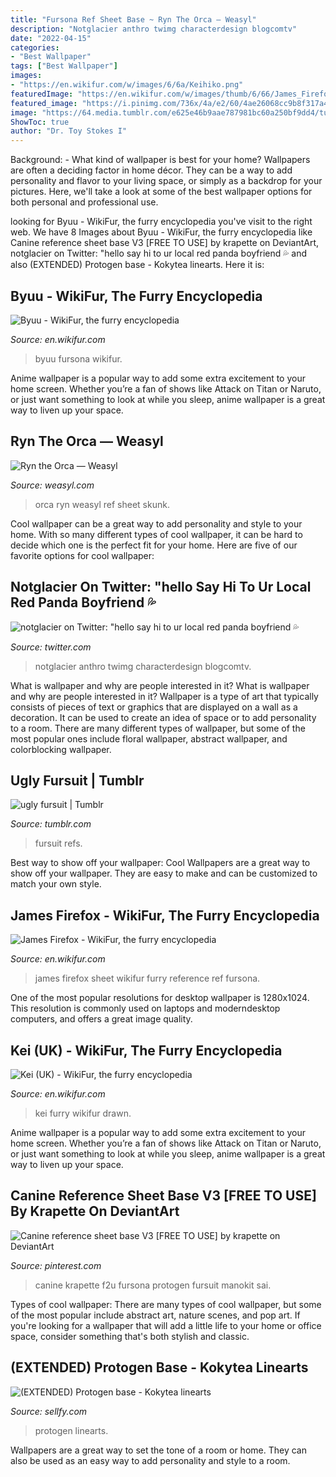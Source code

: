```yaml
---
title: "Fursona Ref Sheet Base ~ Ryn The Orca — Weasyl"
description: "Notglacier anthro twimg characterdesign blogcomtv"
date: "2022-04-15"
categories:
- "Best Wallpaper"
tags: ["Best Wallpaper"]
images:
- "https://en.wikifur.com/w/images/6/6a/Keihiko.png"
featuredImage: "https://en.wikifur.com/w/images/thumb/6/66/James_Firefox_Reference_Sheet.jpeg/800px-James_Firefox_Reference_Sheet.jpeg"
featured_image: "https://i.pinimg.com/736x/4a/e2/60/4ae26068cc9b8f317a40fb7623528ca6.jpg"
image: "https://64.media.tumblr.com/e625e46b9aae787981bc60a250bf9dd4/tumblr_pm620txhOw1wvhqnmo2_1280.png"
ShowToc: true
author: "Dr. Toy Stokes I"
---
```



Background: - What kind of wallpaper is best for your home?
Wallpapers are often a deciding factor in home décor. They can be a way to add personality and flavor to your living space, or simply as a backdrop for your pictures. Here, we'll take a look at some of the best wallpaper options for both personal and professional use.

	

		
looking for Byuu - WikiFur, the furry encyclopedia you've visit to the right web. We have 8 Images about Byuu - WikiFur, the furry encyclopedia like Canine reference sheet base V3 [FREE TO USE] by krapette on DeviantArt, notglacier on Twitter: &quot;hello say hi to ur local red panda boyfriend 💦 and also (EXTENDED) Protogen base - Kokytea linearts. Here it is:
		
    
## Byuu - WikiFur, The Furry Encyclopedia

<img loading=lazy src="http://en.wikifur.com/w/images/thumb/a/a9/Byuu-fursona.png/433px-Byuu-fursona.png" onerror="this.onerror=null;this.src='https://tse4.mm.bing.net/th?id=OIP.byNEBe4qi3JYyKD5B4z9yAAAAA&amp;pid=15.1';" alt="Byuu - WikiFur, the furry encyclopedia">

_Source: en.wikifur.com_

>byuu fursona wikifur. 

	

Anime wallpaper is a popular way to add some extra excitement to your home screen. Whether you’re a fan of shows like Attack on Titan or Naruto, or just want something to look at while you sleep, anime wallpaper is a great way to liven up your space.

    
## Ryn The Orca — Weasyl

<img loading=lazy src="https://cdn.weasyl.com/static/character/5f/49/40/d7/f7/39/bugzeejr-62349.submit.10043.jpg" onerror="this.onerror=null;this.src='https://tse2.mm.bing.net/th?id=OIP.PMOQYvrfgI2Lrt5mQ-i3IgHaD-&amp;pid=15.1';" alt="Ryn the Orca — Weasyl">

_Source: weasyl.com_

>orca ryn weasyl ref sheet skunk. 

	

Cool wallpaper can be a great way to add personality and style to your home. With so many different types of cool wallpaper, it can be hard to decide which one is the perfect fit for your home. Here are five of our favorite options for cool wallpaper: 

    
## Notglacier On Twitter: &quot;hello Say Hi To Ur Local Red Panda Boyfriend 💦

<img loading=lazy src="https://pbs.twimg.com/media/DKmZRgOUQAEXGYq.png:large" onerror="this.onerror=null;this.src='https://tse2.mm.bing.net/th?id=OIP.UIveKByN6KGOLDblyiUk-wHaE_&amp;pid=15.1';" alt="notglacier on Twitter: &quot;hello say hi to ur local red panda boyfriend 💦">

_Source: twitter.com_

>notglacier anthro twimg characterdesign blogcomtv. 

	

What is wallpaper and why are people interested in it?
What is wallpaper and why are people interested in it?
Wallpaper is a type of art that typically consists of pieces of text or graphics that are displayed on a wall as a decoration. It can be used to create an idea of space or to add personality to a room. There are many different types of wallpaper, but some of the most popular ones include floral wallpaper, abstract wallpaper, and colorblocking wallpaper.

    
## Ugly Fursuit | Tumblr

<img loading=lazy src="https://64.media.tumblr.com/e625e46b9aae787981bc60a250bf9dd4/tumblr_pm620txhOw1wvhqnmo2_1280.png" onerror="this.onerror=null;this.src='https://tse2.mm.bing.net/th?id=OIP.i8-fEBw29vTW5PGN0Cx3egHaFX&amp;pid=15.1';" alt="ugly fursuit | Tumblr">

_Source: tumblr.com_

>fursuit refs. 

	

Best way to show off your wallpaper:
Cool Wallpapers are a great way to show off your wallpaper. They are easy to make and can be customized to match your own style.

    
## James Firefox - WikiFur, The Furry Encyclopedia

<img loading=lazy src="https://en.wikifur.com/w/images/thumb/6/66/James_Firefox_Reference_Sheet.jpeg/800px-James_Firefox_Reference_Sheet.jpeg" onerror="this.onerror=null;this.src='https://tse3.mm.bing.net/th?id=OIP.tPuwex3CBljmRI2uP7xKPAHaE-&amp;pid=15.1';" alt="James Firefox - WikiFur, the furry encyclopedia">

_Source: en.wikifur.com_

>james firefox sheet wikifur furry reference ref fursona. 

	

One of the most popular resolutions for desktop wallpaper is 1280x1024. This resolution is commonly used on laptops and moderndesktop computers, and offers a great image quality.

    
## Kei (UK) - WikiFur, The Furry Encyclopedia

<img loading=lazy src="https://en.wikifur.com/w/images/6/6a/Keihiko.png" onerror="this.onerror=null;this.src='https://tse4.mm.bing.net/th?id=OIP.PuOWLkXU00bH49CdNVnaSwAAAA&amp;pid=15.1';" alt="Kei (UK) - WikiFur, the furry encyclopedia">

_Source: en.wikifur.com_

>kei furry wikifur drawn. 

	

Anime wallpaper is a popular way to add some extra excitement to your home screen. Whether you’re a fan of shows like Attack on Titan or Naruto, or just want something to look at while you sleep, anime wallpaper is a great way to liven up your space.

    
## Canine Reference Sheet Base V3 [FREE TO USE] By Krapette On DeviantArt

<img loading=lazy src="https://i.pinimg.com/736x/4a/e2/60/4ae26068cc9b8f317a40fb7623528ca6.jpg" onerror="this.onerror=null;this.src='https://tse2.mm.bing.net/th?id=OIP.PzqxN1t1mlq1NoNsZCNPGwHaEm&amp;pid=15.1';" alt="Canine reference sheet base V3 [FREE TO USE] by krapette on DeviantArt">

_Source: pinterest.com_

>canine krapette f2u fursona protogen fursuit manokit sai. 

	

Types of cool wallpaper:
There are many types of cool wallpaper, but some of the most popular include abstract art, nature scenes, and pop art. If you're looking for a wallpaper that will add a little life to your home or office space, consider something that's both stylish and classic.

    
## (EXTENDED) Protogen Base - Kokytea Linearts

<img loading=lazy src="https://d12swbtw719y4s.cloudfront.net/images/kwt29SBt/cFj66DqCc99c7rSlpXnx/6MhvkxZNlH.jpeg?w=1200" onerror="this.onerror=null;this.src='https://tse2.mm.bing.net/th?id=OIP.tsAPecp-9VMboVIprs2KLwHaDh&amp;pid=15.1';" alt="(EXTENDED) Protogen base - Kokytea linearts">

_Source: sellfy.com_

>protogen linearts. 

	

Wallpapers are a great way to set the tone of a room or home. They can also be used as an easy way to add personality and style to a room.

